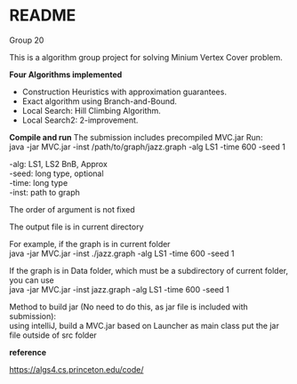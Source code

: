 # README
Group 20

This is a algorithm group project for solving Minium Vertex Cover problem.

**Four Algorithms implemented**

- Construction Heuristics with approximation guarantees.
- Exact algorithm using Branch-and-Bound.
- Local Search: Hill Climbing Algorithm.
- Local Search2: 2-improvement.

**Compile and run**
The submission includes precompiled MVC.jar
Run: <br />
java -jar MVC.jar -inst /path/to/graph/jazz.graph -alg LS1 -time 600 -seed 1

-alg: LS1, LS2 BnB, Approx <br />
-seed: long type, optional<br />
-time: long type <br />
-inst: path to graph <br />

The order of argument is not fixed

The output file is in current directory

For example, if the graph is in current folder <br />
java -jar MVC.jar -inst ./jazz.graph -alg LS1 -time 600 -seed 1

If the graph is in Data folder, which must be a subdirectory of current folder, you can use <br />
java -jar MVC.jar -inst jazz.graph -alg LS1 -time 600 -seed 1

Method to build jar (No need to do this, as jar file is included with submission):<br />
using intelliJ, build a MVC.jar based on Launcher as main class
put the jar file outside of src folder


**reference**

https://algs4.cs.princeton.edu/code/